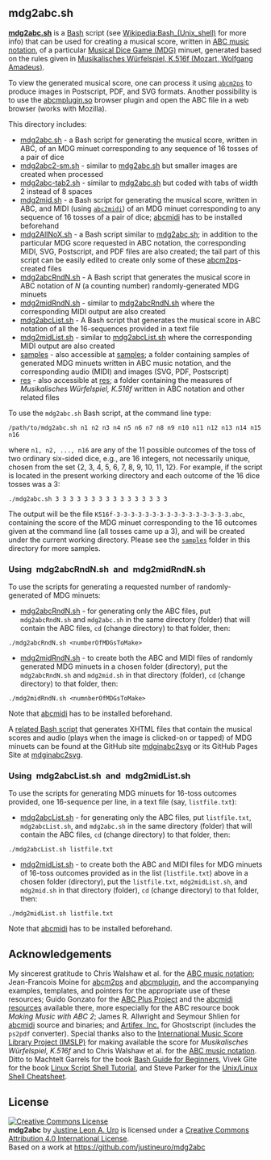 ## mdg2abc.sh

[**mdg2abc.sh**](https://github.com/justineuro/mdg2abc) is a [Bash](https://www.gnu.org/software/bash/) script (see [Wikipedia:Bash\_(Unix_shell)](https://en.wikipedia.org/wiki/Bash_%28Unix_shell%29) for more info) that can be used for creating a musical score, written in [ABC music notation](http://www.abcnotation.com), of a particular [Musical Dice Game (MDG)](https://en.wikipedia.org/wiki/Musikalisches_W%C3%BCrfelspiel) minuet, generated based on the rules given in  [Musikalisches Würfelspiel, K.516f (Mozart, Wolfgang Amadeus)](http://imslp.org/wiki/Musikalisches_W%C3%BCrfelspiel,_K.516f_(Mozart,_Wolfgang_Amadeus)). 
 
To view the generated musical score, one can process it using [`abcm2ps`](http://moinejf.free.fr/) to produce images in Postscript, PDF, and SVG formats.  Another possibility is to use the [abcmplugin.so](http://moinejf.free.fr/) browser plugin and open the ABC file in a web browser (works with Mozilla). 

This directory includes:

- [mdg2abc.sh](./mdg2abc.sh) - a Bash script for generating the musical score, written in ABC, of an MDG minuet corresponding to any sequence of 16 tosses of a pair of dice
- [mdg2abc2-sm.sh](./mdginabc2svg-sm.sh) - similar to [mdg2abc.sh](./mdg2abc.sh) but smaller images are created when processed
- [mdg2abc-tab2.sh](./mdg2abc-tab2.sh) - similar to [mdg2abc.sh](./mdg2abc.sh) but coded with tabs of width 2 instead of 8 spaces
- [mdg2mid.sh](./mdg2mid.sh) - a Bash script for generating the musical score, written in ABC, and MIDI (using [`abc2midi`](http://abc.sourceforge.net/abcMIDI)) of an MDG minuet corresponding to any sequence of 16 tosses of a pair of dice; [abcmidi](http://abc.sourceforge.net/abcMIDI) has to be installed beforehand
- [mdg2AllNoX.sh](./mdg2AllNoX.sh) - a Bash script similar to [mdg2abc.sh](./mdg2abc.sh); in addition to the particular MDG score requested in ABC notation, the corresponding MIDI, SVG, Postscript, and PDF files are also created;  the tail part of this script can be easily edited to create only some of these [abcm2ps](http://moinejf.free.fr/)-created files 
- [mdg2abcRndN.sh](./mdg2abcRndN.sh) - A Bash script that generates the musical score in ABC notation of *N* (a counting number) randomly-generated MDG minuets
- [mdg2midRndN.sh](./mdg2midRndN.sh) - similar to [mdg2abcRndN.sh](./mdg2abcRndN.sh) where the corresponding MIDI output are also created 
- [mdg2abcList.sh](./mdg2abcList.sh) - A Bash script that generates the musical score in ABC notation of all the 16-sequences provided in a text file
- [mdg2midList.sh](./mdg2midList.sh) - similar to [mdg2abcList.sh](./mdg2abcList.sh) where the corresponding MIDI output are also created 
- [samples](./samples) - also accessible at [samples](https://justineuro.github.io/mdg2abc/samples/); a folder containing samples of generated MDG minuets written in ABC music notation, and the corresponding audio (MIDI) and images (SVG, PDF, Postscript)
- [res](./res) - also accessible at [res](https://justineuro.github.io/mdginabc2svg/res/); a folder containing the measures of *Musikalisches Würfelspiel, K.516f* written in ABC notation and other related files 

To use the `mdg2abc.sh` Bash script, at the command line type:

```
/path/to/mdg2abc.sh n1 n2 n3 n4 n5 n6 n7 n8 n9 n10 n11 n12 n13 n14 n15 n16
```
    
where `n1, n2, ..., n16` are any of the 11 possible outcomes of the toss of two ordinary six-sided dice, e.g., are 16 integers, not necessarily unique, chosen from the set {2, 3, 4, 5, 6, 7, 8, 9, 10, 11, 12}.  For example, if the script is located in the present working directory and each outcome of the 16 dice tosses was a 3:

```
./mdg2abc.sh 3 3 3 3 3 3 3 3 3 3 3 3 3 3 3 3
```
The output will be the file `K516f-3-3-3-3-3-3-3-3-3-3-3-3-3-3-3-3.abc`, containing the score of the MDG minuet corresponding to the 16 outcomes given at the command line (all tosses came up a 3), and will be created under the current working directory.  Please see the [`samples`](./samples/index.md) folder in this directory for more samples.

### Using <span style="background: white; width: auto; display:inline-block; padding-left:1%; padding-right:1%"> mdg2abcRndN.sh </span> and <span style="background: white; width: auto; display:inline-block; padding-left:1%; padding-right:1%"> mdg2midRndN.sh </span>
To use the scripts for generating a requested number of randomly-generated of MDG minuets: 

* [mdg2abcRndN.sh](./mdg2abcRndN.sh) - for generating only the ABC files, put `mdg2abcRndN.sh` and `mdg2abc.sh` in the same directory (folder) that will contain the ABC files, `cd` (change directory) to that folder, then: 

```
./mdg2abcRndN.sh <numberOfMDGsToMake>
```
* [mdg2midRndN.sh](./mdg2midRndN.sh) - to create both the ABC and MIDI files of randomly generated MDG minuets in a chosen folder (directory), put the `mdg2abcRndN.sh` and `mdg2mid.sh` in that directory (folder), `cd` (change directory) to that folder, then:
 
```
./mdg2midRndN.sh <numnberOfMDGsToMake>
```
Note that [abcmidi](http://abc.sourceforge.net/abcMIDI) has to be installed beforehand.

A [related Bash script](https://github.com/justineuro/mdginabc2svg) that generates XHTML files that contain the musical scores and audio (plays when the image is clicked-on or tapped) of MDG minuets can be found at the GitHub site [mdginabc2svg](https://github.com/justineuro/mdginabc2svg) or its GitHub Pages Site at [mdginabc2svg](https://justineuro.github.io/mdginabc2svg/).

### Using <span style="background: white; width: auto; display:inline-block; padding-left:1%; padding-right:1%"> mdg2abcList.sh </span> and <span style="background: white; width: auto; display:inline-block; padding-left:1%; padding-right:1%"> mdg2midList.sh </span>
To use the scripts for generating MDG minuets for 16-toss outcomes provided, one 16-sequence per line, in a text file (say, `listfile.txt`):

* [mdg2abcList.sh](./mdg2abcList.sh) - for generating only the ABC files, put `listfile.txt`, `mdg2abcList.sh`, and `mdg2abc.sh` in the same directory (folder) that will contain the ABC files, `cd` (change directory) to that folder, then: 

```
./mdg2abcList.sh listfile.txt
```
* [mdg2midList.sh](./mdg2midList.sh) - to create both the ABC and MIDI files for MDG minuets of 16-toss outcomes provided as in the list (`listfile.txt`) above in a chosen folder (directory), put the `listfile.txt`, `mdg2midList.sh`, and `mdg2mid.sh` in that directory (folder), `cd` (change directory) to that folder, then:
 
```
./mdg2midList.sh listfile.txt
```
Note that [abcmidi](http://abc.sourceforge.net/abcMIDI) has to be installed beforehand.

## Acknowledgements
My sincerest gratitude to Chris Walshaw et al. for the [ABC music notation](http://www.abcnotation.com);  Jean-Francois Moine for [abcm2ps](http://moinejf.free.fr/) and [abcmplugin](http://moinejf.free.fr/), and the accompanying examples, templates, and pointers for the appropriate use of these resources;  Guido Gonzato for the [ABC Plus Project](http://abcplus.sourceforge.net/) and the [abcmidi resources](http://abcplus.sourceforge.net/#abcMIDI) available there, more especially for the ABC resource book *Making Music with ABC 2*; James R. Allwright and Seymour Shlien for [abcmidi](http://abc.sourceforge.net/abcMIDI) source and binaries; and [Artifex, Inc.](https://artifex.com) for Ghostscript (includes the `ps2pdf` converter).  Special thanks also to the [International Music Score Library Project (IMSLP)](http://imslp.org/) for making available the score for *Musikalisches Würfelspiel, K.516f* and to Chris Walshaw et al. for the [ABC music notation](http://www.abcnotation.com).  Ditto to Machtelt Garrels for the book [Bash Guide for Beginners](http://tldp.org/LDP/Bash-Beginners-Guide/html/Bash-Beginners-Guide.html), Vivek Gite for the book [Linux Script Shell Tutorial](http://www.freeos.com/guides/lsst/), and Steve Parker for the [Unix/Linux Shell Cheatsheet](http://steve-parker.org/sh/cheatsheet.pdf). 

## License
<a rel="license" href="http://creativecommons.org/licenses/by/4.0/"><img alt="Creative Commons License" style="border-width:0" src="https://i.creativecommons.org/l/by/4.0/80x15.png" /></a><br /><span xmlns:dct="http://purl.org/dc/terms/" property="dct:title"><b>mdg2abc</b></span> by <a xmlns:cc="http://creativecommons.org/ns#" href="https://github.com/justineuro/mdg2abc" property="cc:attributionName" rel="cc:attributionURL">Justine Leon A. Uro</a> is licensed under a <a rel="license" href="http://creativecommons.org/licenses/by/4.0/">Creative Commons Attribution 4.0 International License</a>.<br />Based on a work at <a xmlns:dct="http://purl.org/dc/terms/" href="https://github.com/justineuro/mdginabc2svg" rel="dct:source">https://github.com/justineuro/mdg2abc</a>